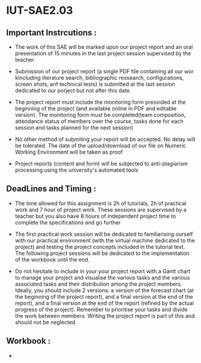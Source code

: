 # IUT-SAE2.03

## Important Instrcutions :

- The work of this SAE will be marked upon our project report and an oral presentation of 15 minutes in the last project session supervised by the teacher.
- Submission of our project report (a single PDF file containing all our wor kincluding literature search, bibliographic ressearch, configurations, screen shots, anf technical tests) is submitted at the last session dedicated to our porject but not after this date.
- The project report must include the monitoring form preovided at the beginning of the project (and available online in PDF and editable version). The monitoring form must be completed(team composition, attendance status of members over the course, tasks done for each session and tasks planned for the next session)

-  No other method of submiting your report will be accepted. No delay will be tolerated. The date of the upload/download of our file on Numeric Working Environment will be taken as proof
- Project reports (content and form) will be subjected to anti-plagiarism processing using the university's automated tools

## DeadLines and Timing :
- The time allowed for this assignment is 2h of tutorials, 2h of practical work and 7 hour of project work. These sessions are supervised by a teacher but you also have 8 hours of independent project time to complete the specifications and go further
- The first practical work session will be dedicated to familiarising ourself with our practical environment (with the virtual machine dedicated to the project) and testing the project concepts included in the tutorial text. The following project sessions will be dedicated to the implementation of the workbook until the end.

- Do not hesitate to include in your your project report with a Gantt chart to manage your project and visualise the various tasks and the various associated tasks and their distribution among the project members. Ideally, you should include 2 versions: a version of the forecast chart (at the beginning of the project report), and a final version at the end of the report), and a final version at the end of the report (refined by the actual progress of the project). Remember to prioritise your tasks and divide the work between members.
Writing the project report is part of this and should not be neglected.

## Workbook :
- 